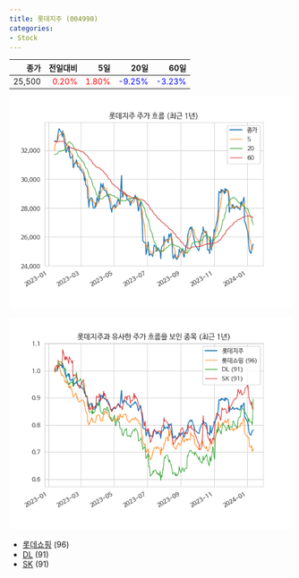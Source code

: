 ```yaml
---
title: 롯데지주 (004990)
categories:
- Stock
---
```


|종가|전일대비|5일|20일|60일|
|---:|-------:|--:|---:|---:|
|25,500|<span style="color: red">0.20%</span>|<span style="color: red">1.80%</span>|<span style="color: blue">-9.25%</span>|<span style="color: blue">-3.23%</span>|


<!-- more -->

![004990](/assets/images/stock/004990.png)

![004990](/assets/images/stock/004990_sim.png)

- [롯데쇼핑](/stock/023530/) (96)
- [DL](/stock/000210/) (91)
- [SK](/stock/034730/) (91)